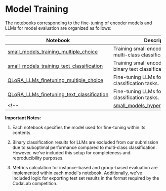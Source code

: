 # Model Training
The notebooks corresponding to the fine-tuning of encoder models and LLMs for model evaluation are organized as follows:

| Notebook                                                               | Description                                                     |
|------------------------------------------------------------------------|-----------------------------------------------------------------|
| [small_models_training_multiple_choice](./small_models_training_multiple_choice.ipynb) | Training small encoder models for multi-class classification.   |
| [small_models_training_text_classification](./small_models_training_text_classification.ipynb) | Training small encoder models for binary text classification.   |
| [QLoRA_LLMs_finetuning_multiple_choice](./QLoRA_LLMs_finetuning_multiple_choice.ipynb) | Fine-tuning LLMs for multi-class classification tasks.          |
| [QLoRA_LLMs_finetuning_text_classification](./QLoRA_LLMs_finetuning_text_classification.ipynb) | Fine-tuning LLMs for binary text classification tasks.          |
<!-- | [small_models_hyperparameter_search](./small_models_hyperparameter_search.ipynb) | Hyperparameter search for small encoder models.                 | -->

**Important Notes:**

1. Each notebook specifies the model used for fine-tuning within its contents.

2. Binary classification results for LLMs are excluded from our submission due to suboptimal performance compared to multi-class classification. However, we've included this setup for completeness and reproducibility purposes.

3. Metrics calculation for instance-based and group-based evaluation are implemented within each model's notebook. Additionally, we've included logic for exporting test set results in the format required by the CodaLab competition.